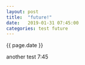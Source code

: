 ```yaml
---
layout: post
title:  "future!"
date:   2019-01-31 07:45:00
categories: test future
---
```


{{ page.date }}

another test 7:45
